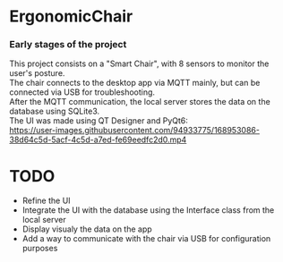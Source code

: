 # ErgonomicChair
### Early stages of the project

This project consists on a "Smart Chair", with 8 sensors to monitor the user's posture.  
The chair connects to the desktop app via MQTT mainly, but can be connected via USB for troubleshooting.  
After the MQTT communication, the local server stores the data on the database using SQLite3.  
The UI was made using QT Designer and PyQt6:  
https://user-images.githubusercontent.com/94933775/168953086-38d64c5d-5acf-4c5d-a7ed-fe69eedfc2d0.mp4

# TODO
- Refine the UI
- Integrate the UI with the database using the Interface class from the local server
- Display visualy the data on the app
- Add a way to communicate with the chair via USB for configuration purposes
